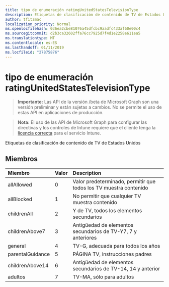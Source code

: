 ```yaml
---
title: tipo de enumeración ratingUnitedStatesTelevisionType
description: Etiquetas de clasificación de contenido de TV de Estados Unidos
author: tfitzmac
localization_priority: Normal
ms.openlocfilehash: 036ea2cbe81076a45dfcbc9aadfc433af60e00c4
ms.sourcegitcommit: d2b3ca32602ffa76cc7925d7f4d1e2258e611ea5
ms.translationtype: MT
ms.contentlocale: es-ES
ms.lasthandoff: 01/11/2019
ms.locfileid: "27875876"
---
```

# <a name="ratingunitedstatestelevisiontype-enum-type"></a>tipo de enumeración ratingUnitedStatesTelevisionType

> **Importante:** Las API de la versión /beta de Microsoft Graph son una versión preliminar y están sujetas a cambios. No se permite el uso de estas API en aplicaciones de producción.

> **Nota:** El uso de las API de Microsoft Graph para configurar las directivas y los controles de Intune requiere que el cliente tenga la [licencia correcta](https://go.microsoft.com/fwlink/?linkid=839381) para el servicio Intune.

Etiquetas de clasificación de contenido de TV de Estados Unidos
## <a name="members"></a>Miembros
|Miembro	|Valor|Description|
|:---|:---|:---|
|allAllowed|0|Valor predeterminado, permitir que todos los TV muestra contenido|
|allBlocked|1|No permitir que cualquier TV muestra contenido|
|childrenAll|2|Y de TV, todos los elementos secundarios|
|childrenAbove7|3|Antigüedad de elementos secundarios de TV-Y7, 7 y anteriores|
|general|4|TV-G, adecuada para todos los años|
|parentalGuidance|5|PÁGINA TV, instrucciones padres|
|childrenAbove14|6|Antigüedad de elementos secundarios de TV-14, 14 y anterior|
|adultos|7|TV-MA, sólo para adultos|





